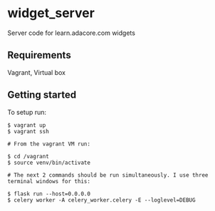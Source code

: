 # widget_server

Server code for learn.adacore.com widgets

## Requirements

Vagrant, Virtual box

## Getting started

To setup run:
```
$ vagrant up
$ vagrant ssh

# From the vagrant VM run:

$ cd /vagrant
$ source venv/bin/activate

# The next 2 commands should be run simultaneously. I use three terminal windows for this:

$ flask run --host=0.0.0.0
$ celery worker -A celery_worker.celery -E --loglevel=DEBUG
```

